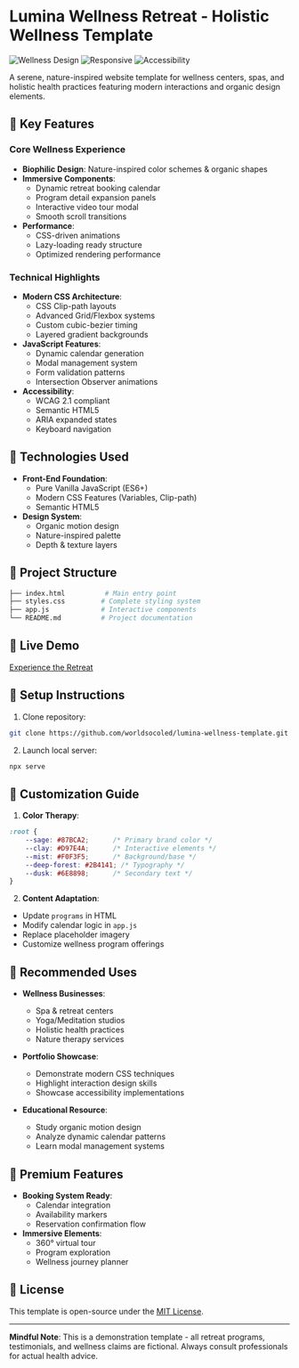 # Lumina Wellness Retreat - Holistic Wellness Template

![Wellness Design](https://img.shields.io/badge/Style-Organic%20Modern-success?style=for-the-badge&color=87BCA2) 
![Responsive](https://img.shields.io/badge/Responsive-Yes-success?style=for-the-badge&color=D97E4A)
![Accessibility](https://img.shields.io/badge/A11Y-AA%20Compliant-success?style=for-the-badge&color=2B4141)

A serene, nature-inspired website template for wellness centers, spas, and holistic health practices featuring modern interactions and organic design elements.

## 🌿 Key Features

### Core Wellness Experience
- **Biophilic Design**: Nature-inspired color schemes & organic shapes
- **Immersive Components**:
  - Dynamic retreat booking calendar
  - Program detail expansion panels
  - Interactive video tour modal
  - Smooth scroll transitions
- **Performance**:
  - CSS-driven animations
  - Lazy-loading ready structure
  - Optimized rendering performance

### Technical Highlights
- **Modern CSS Architecture**:
  - CSS Clip-path layouts
  - Advanced Grid/Flexbox systems
  - Custom cubic-bezier timing
  - Layered gradient backgrounds
- **JavaScript Features**:
  - Dynamic calendar generation
  - Modal management system
  - Form validation patterns
  - Intersection Observer animations
- **Accessibility**:
  - WCAG 2.1 compliant
  - Semantic HTML5
  - ARIA expanded states
  - Keyboard navigation

## 🌱 Technologies Used

- **Front-End Foundation**:
  - Pure Vanilla JavaScript (ES6+)
  - Modern CSS Features (Variables, Clip-path)
  - Semantic HTML5
- **Design System**:
  - Organic motion design
  - Nature-inspired palette
  - Depth & texture layers

## 🧘 Project Structure

```bash
├── index.html          # Main entry point
├── styles.css         # Complete styling system
├── app.js             # Interactive components
└── README.md          # Project documentation
```

## 🌄 Live Demo

[Experience the Retreat](https://yourusername.github.io/lumina-wellness-template/)

## 🛀 Setup Instructions

1. Clone repository:
```bash
git clone https://github.com/worldsocoled/lumina-wellness-template.git
```

2. Launch local server:
```bash
npx serve
```

## 🎨 Customization Guide

1. **Color Therapy**:
```css
:root {
    --sage: #87BCA2;      /* Primary brand color */
    --clay: #D97E4A;      /* Interactive elements */
    --mist: #F0F3F5;      /* Background/base */
    --deep-forest: #2B4141; /* Typography */
    --dusk: #6E8898;      /* Secondary text */
}
```

2. **Content Adaptation**:
- Update `programs` in HTML
- Modify calendar logic in `app.js`
- Replace placeholder imagery
- Customize wellness program offerings

## 🧖 Recommended Uses

- **Wellness Businesses**:
  - Spa & retreat centers
  - Yoga/Meditation studios
  - Holistic health practices
  - Nature therapy services

- **Portfolio Showcase**:
  - Demonstrate modern CSS techniques
  - Highlight interaction design skills
  - Showcase accessibility implementations

- **Educational Resource**:
  - Study organic motion design
  - Analyze dynamic calendar patterns
  - Learn modal management systems

## 🌟 Premium Features

- **Booking System Ready**:
  - Calendar integration
  - Availability markers
  - Reservation confirmation flow
- **Immersive Elements**:
  - 360° virtual tour
  - Program exploration
  - Wellness journey planner

## 📜 License

This template is open-source under the [MIT License](LICENSE).

---

**Mindful Note**: This is a demonstration template - all retreat programs, testimonials, and wellness claims are fictional. Always consult professionals for actual health advice.
